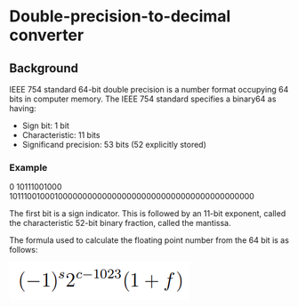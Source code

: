 # Double-precision-to-decimal converter

## Background
 IEEE 754 standard 64-bit double precision is a number format occupying  64 bits in computer memory.
 The IEEE 754 standard specifies a binary64 as having:

 - Sign bit: 1 bit
 - Characteristic: 11 bits
 - Significand precision: 53 bits (52 explicitly stored)

### Example

0 10111001000 1011100100010000000000000000000000000000000000000000

The first bit is a sign indicator.
This is followed by an 11-bit exponent, called the characteristic
52-bit binary fraction, called the mantissa.

The formula used to calculate the floating point number from the 64 bit is as follows:

![Math Expression](IEEE_formula.png)
